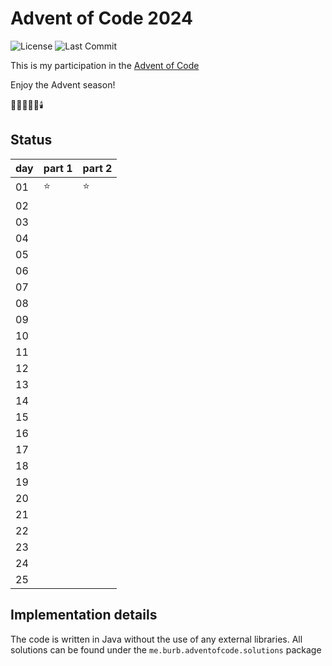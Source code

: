 # Advent of Code 2024

![License](https://img.shields.io/github/license/underscoretud/advent-of-code)
![Last Commit](https://img.shields.io/github/last-commit/burbulinis/advent-of-code)

This is my participation in the [Advent of Code](https://adventofcode.com)

Enjoy the Advent season!

🌟🎄🎅🎁🔔🕯️

## Status

| day | part 1 | part 2 |
|-----|--------|--------|
| 01  | ⭐      | ⭐      |
| 02  |        |        |
| 03  |        |        |
| 04  |        |        |
| 05  |        |        |
| 06  |        |        |
| 07  |        |        |
| 08  |        |        |
| 09  |        |        |
| 10  |        |        |
| 11  |        |        |
| 12  |        |        |
| 13  |        |        |
| 14  |        |        |
| 15  |        |        |
| 16  |        |        |
| 17  |        |        |
| 18  |        |        |
| 19  |        |        |
| 20  |        |        |
| 21  |        |        |
| 22  |        |        |
| 23  |        |        |
| 24  |        |        |
| 25  |        |        |

## Implementation details
The code is written in Java without the use of any external libraries.
All solutions can be found under the `me.burb.adventofcode.solutions` package
